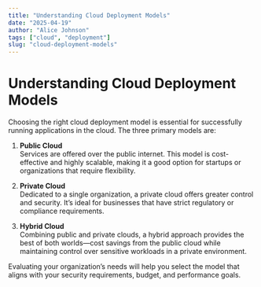 ```yaml
---
title: "Understanding Cloud Deployment Models"
date: "2025-04-19"
author: "Alice Johnson"
tags: ["cloud", "deployment"]
slug: "cloud-deployment-models"
---
```


# Understanding Cloud Deployment Models

Choosing the right cloud deployment model is essential for successfully running applications in the cloud. The three primary models are:

1. **Public Cloud**  
   Services are offered over the public internet. This model is cost-effective and highly scalable, making it a good option for startups or organizations that require flexibility.

2. **Private Cloud**  
   Dedicated to a single organization, a private cloud offers greater control and security. It’s ideal for businesses that have strict regulatory or compliance requirements.

3. **Hybrid Cloud**  
   Combining public and private clouds, a hybrid approach provides the best of both worlds—cost savings from the public cloud while maintaining control over sensitive workloads in a private environment.

Evaluating your organization’s needs will help you select the model that aligns with your security requirements, budget, and performance goals.